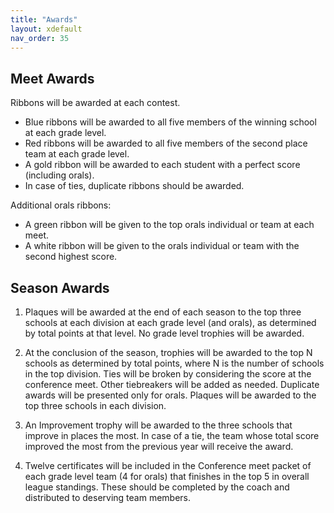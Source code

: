 ```yaml
---
title: "Awards"
layout: xdefault
nav_order: 35
---
```


## Meet Awards

Ribbons will be awarded at each contest.
* Blue ribbons will be awarded to all five members of the winning
school at each grade level.
* Red ribbons will be awarded to all five members of the second place
team at each grade level.
* A gold ribbon will be awarded to each student with a perfect score
  (including orals).
* In case of ties, duplicate ribbons should be awarded.

Additional orals ribbons:
* A green ribbon will be given to the top orals individual or team at
  each meet.
* A white ribbon will be given to the orals individual or team with
  the second highest score.

## Season Awards

1. Plaques will be awarded at the end of each season to the top three
   schools at each division at each grade level (and orals), as
   determined by total points at that level. No grade level trophies
   will be awarded.

1. At the conclusion of the season, trophies will be awarded to the
   top N schools as determined by total points, where N is the number
   of schools in the top division. Ties will be broken by considering
   the score at the conference meet. Other tiebreakers will be added
   as needed. Duplicate awards will be presented only for
   orals. Plaques will be awarded to the top three schools in each
   division.

2. An Improvement trophy will be awarded to the three schools that
   improve in places the most. In case of a tie, the team whose total
   score improved the most from the previous year will receive the
   award.

3. Twelve certificates will be included in the Conference meet packet
   of each grade level team (4 for orals) that finishes in the top 5
   in overall league standings. These should be completed by the coach
   and distributed to deserving team members.
